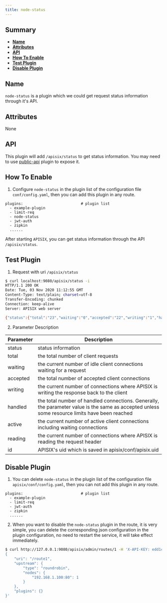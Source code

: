 ```yaml
---
title: node-status
---
```


<!--
#
# Licensed to the Apache Software Foundation (ASF) under one or more
# contributor license agreements.  See the NOTICE file distributed with
# this work for additional information regarding copyright ownership.
# The ASF licenses this file to You under the Apache License, Version 2.0
# (the "License"); you may not use this file except in compliance with
# the License.  You may obtain a copy of the License at
#
#     http://www.apache.org/licenses/LICENSE-2.0
#
# Unless required by applicable law or agreed to in writing, software
# distributed under the License is distributed on an "AS IS" BASIS,
# WITHOUT WARRANTIES OR CONDITIONS OF ANY KIND, either express or implied.
# See the License for the specific language governing permissions and
# limitations under the License.
#
-->

## Summary

- [**Name**](#name)
- [**Attributes**](#attributes)
- [**API**](#api)
- [**How To Enable**](#how-to-enable)
- [**Test Plugin**](#test-plugin)
- [**Disable Plugin**](#disable-plugin)

## Name

`node-status` is a plugin which we could get request status information through it's API.

## Attributes

None

## API

This plugin will add `/apisix/status` to get status information.
You may need to use [public-api](public-api.md) plugin to expose it.

## How To Enable

1. Configure `node-status` in the plugin list of the configuration file `conf/config.yaml`,
then you can add this plugin in any route.

```
plugins:                          # plugin list
  - example-plugin
  - limit-req
  - node-status
  - jwt-auth
  - zipkin
  ......
```

After starting `APISIX`, you can get status information through the API `/apisix/status`.

## Test Plugin

1. Request with uri `/apisix/status`

```sh
$ curl localhost:9080/apisix/status -i
HTTP/1.1 200 OK
Date: Tue, 03 Nov 2020 11:12:55 GMT
Content-Type: text/plain; charset=utf-8
Transfer-Encoding: chunked
Connection: keep-alive
Server: APISIX web server

{"status":{"total":"23","waiting":"0","accepted":"22","writing":"1","handled":"22","active":"1","reading":"0"},"id":"6790a064-8f61-44ba-a6d3-5df42f2b1bb3"}
```

2. Parameter Description

| Parameter    | Description                                        |
| ------------ | -------------------------------------------- |
| status       | status information                                     |
| total        | the total number of client requests                               |
| waiting      | the current number of idle client connections waiting for a request               |
| accepted     | the total number of accepted client connections                         |
| writing      | the current number of connections where APISIX is writing the response back to the client               |
| handled      | the total number of handled connections. Generally, the parameter value is the same as accepted unless some resource limits have been reached          |
| active       | the current number of active client connections including waiting connections                       |
| reading      | the current number of connections where APISIX is reading the request header                   |
| id           | APISIX's uid which is saved in apisix/conf/apisix.uid  |

## Disable Plugin

1. You can delete `node-status` in the plugin list of the configuration file `apisix/conf/config.yaml`,
then you can not add this plugin in any route.

```
plugins:                          # plugin list
  - example-plugin
  - limit-req
  - jwt-auth
  - zipkin
  ......
```

2. When you want to disable the `node-status` plugin in the route, it is very simple,
you can delete the corresponding json configuration in the plugin configuration,
no need to restart the service, it will take effect immediately.

```sh
$ curl http://127.0.0.1:9080/apisix/admin/routes/1 -H 'X-API-KEY: edd1c9f034335f136f87ad84b625c8f1' -X PUT -i -d '
{
    "uri": "/route1",
    "upstream": {
        "type": "roundrobin",
        "nodes": {
            "192.168.1.100:80": 1
        }
    },
    "plugins": {}
}'
```
